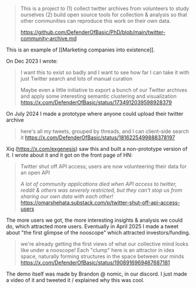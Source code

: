 > This is a project to (1) collect twitter archives from volunteers to study ourselves (2) build open source tools for collection & analysis so that other communities can reproduce this work on their own data.
>
>  https://github.com/DefenderOfBasic/PhD/blob/main/twitter-community-archive.md

This is an example of [[Marketing companies into existence]]. 

 On Dec 2023 I wrote:

> I want this to exist so badly and I want to see how far I can take it with just Twitter search and lots of manual curation 
> 
> Maybe even a little initiative to export a bunch of our Twitter archives and apply some interesting semantic clustering and visualization
> https://x.com/DefenderOfBasic/status/1734912039598928379

On July 2024 I made a prototype where anyone could upload their twitter archive 

> here's all my tweets, grouped by threads, and I can client-side search it
https://x.com/DefenderOfBasic/status/1816225499888378197

Xiq (https://x.com/exgenesis) saw this and built a non-prototype version of it. I wrote about it and it got on the front page of HN:

> Twitter shut off API access; users are now volunteering their data for an open API
> 
> _A lot of community applications died when API access to twitter, reddit & others was severely restricted, but they can't stop us from sharing our own data with each other!_
> https://omarshehata.substack.com/p/twitter-shut-off-api-access-users

The more users we got, the more interesting insights & analysis we could do, which attracted more users. Eventually in April 2025 I made a tweet about "the first glimpse of the nooscope" which attracted investors/funding. 

> we're already getting the first views of what our collective mind looks like under a nooscope! Each "clump" here is an attractor in idea space, naturally forming structures in the space between our minds
> https://x.com/DefenderOfBasic/status/1908916969467687181

The demo itself was made by Brandon @ nomic, in our discord. I just made a video of it and tweeted it / explained why this was cool. 